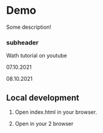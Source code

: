 # Demo

Some description!

### subheader

Wath tutorial on youtube

07.10.2021

08.10.2021

## Local development

1. Open index.html in your browser.

2. Open in your 2 browser
